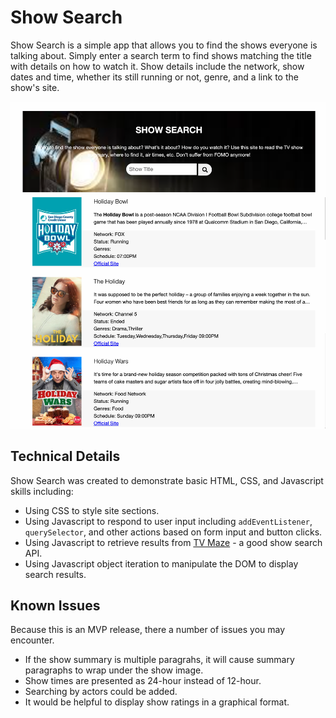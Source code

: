 # Show Search
Show Search is a simple app that allows you to find the shows everyone is talking about. Simply enter a search term to find shows matching the title with details on how to watch it. Show details include the network, show dates and time, whether its still running or not, genre, and a link to the show's site.

![Show Search Results](./images/Show%20Search%20screenshot.png)
## Technical Details
Show Search was created to demonstrate basic HTML, CSS, and Javascript skills including:
- Using CSS to style site sections.
- Using Javascript to respond to user input including `addEventListener`, `querySelector`, and other actions based on form input and button clicks.
- Using Javascript to retrieve results from [TV Maze](https://tvmaze.com) - a good show search API.
- Using Javascript object iteration to manipulate the DOM to display search results.
## Known Issues
Because this is an MVP release, there a number of issues you may encounter.
- If the show summary is multiple paragrahs, it will cause summary paragraphs to wrap under the show image.
- Show times are presented as 24-hour instead of 12-hour.
- Searching by actors could be added.
- It would be helpful to display show ratings in a graphical format.